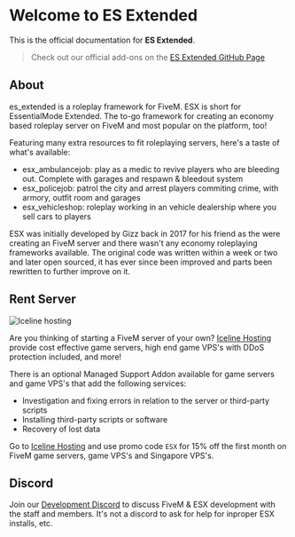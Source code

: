 # Welcome to ES Extended

This is the official documentation for **ES Extended**.

> Check out our official add-ons on the [ES Extended GitHub Page](https://github.com/ESX-Org)

## About

es_extended is a roleplay framework for FiveM. ESX is short for EssentialMode Extended. The to-go framework for creating an economy based roleplay server on FiveM and most popular on the platform, too!

Featuring many extra resources to fit roleplaying servers, here's a taste of what's available:

- esx_ambulancejob: play as a medic to revive players who are bleeding out. Complete with garages and respawn & bleedout system
- esx_policejob: patrol the city and arrest players commiting crime, with armory, outfit room and garages
- esx_vehicleshop: roleplay working in an vehicle dealership where you sell cars to players

ESX was initially developed by Gizz back in 2017 for his friend as the were creating an FiveM server and there wasn't any economy roleplaying frameworks available. The original code was written within a week or two and later open sourced, it has ever since been improved and parts been rewritten to further improve on it.

## Rent Server

![Iceline hosting](https://media.discordapp.net/attachments/667787270375473183/667790233441533952/banner.gif)

Are you thinking of starting a FiveM server of your own? [Iceline Hosting](https://iceline-hosting.com/) provide cost effective game servers, high end game VPS's with DDoS protection included, and more!

There is an optional Managed Support Addon available for game servers and game VPS's that add the following services:

- Investigation and fixing errors in relation to the server or third-party scripts
- Installing third-party scripts or software
- Recovery of lost data

Go to [Iceline Hosting](https://iceline-hosting.com/) and use promo code `ESX` for 15% off the first month on FiveM game servers, game VPS's and Singapore VPS's.

## Discord

Join our [Development Discord](https://discord.gg/MsWzPqE) to discuss FiveM & ESX development with the staff and members. It's not a discord to ask for help for inproper ESX installs, etc.
